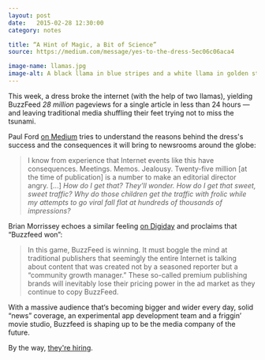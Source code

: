 ```yaml
---
layout: post
date:   2015-02-28 12:30:00
category: notes

title: “A Hint of Magic, a Bit of Science”
source: https://medium.com/message/yes-to-the-dress-5ec06c06aca4

image-name: llamas.jpg
image-alt: A black llama in blue stripes and a white llama in golden stripes
---
```



This week, a dress broke the internet (with the help of two llamas), yielding BuzzFeed <i class="twa twa twa-zap"></i>_28 million_<i class="twa twa twa-zap"></i> pageviews for a single article in less than 24 hours — and leaving traditional media shuffling their feet trying not to miss the tsunami.

Paul Ford [on Medium](https://medium.com/message/yes-to-the-dress-5ec06c06aca4) tries to understand the reasons behind the dress's success and the consequences it will bring to newsrooms around the globe:

>I know from experience that Internet events like this have consequences. Meetings. Memos. Jealousy. Twenty-five million [at the time of publication] is a number to make an editorial director angry. [...] _How do I get that? They’ll wonder. How do I get that sweet, sweet traffic? Why do those children get the traffic with frolic while my attempts to go viral fall flat at hundreds of thousands of impressions?_

Brian Morrissey echoes a similar feeling [on Digiday](http://digiday.com/publishers/its-white-and-gold-dummy/) and proclaims that “Buzzfeed won”:

> In this game, BuzzFeed is winning. It must boggle the mind at traditional publishers that seemingly the entire Internet is talking about content that was created not by a seasoned reporter but a “community growth manager.” These so-called premium publishing brands will inevitably lose their pricing power in the ad market as they continue to copy BuzzFeed.

With a massive audience that‘s becoming bigger and wider every day, solid “news” coverage, an experimental app development team and a friggin’ movie studio, Buzzfeed is shaping up to be the media company of the future.

By the way, [they're hiring](https://twitter.com/cap/status/570775132697980928).